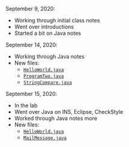 September 9, 2020:

- Working through initial class notes
- Went over introductions
- Started a bit on Java notes


September 14, 2020:

- Working through Java notes
- New files:
  - [`HelloWorld.java`](00%20Java/HelloWorld.java)
  - [`ProgramTwo.java`](00%20Java/ProgramTwo.java)
  - [`StringCompare.java`](00%20Java/StringCompare.java)


September 15, 2020:

- In the lab
- Went over Java on INS, Eclipse, CheckStyle
- Worked through Java notes more
- New files:
  - [`HelloWorld.java`](01%20Java%20Lab/HelloWorld.java)
  - [`MailMessage.java`](01%20Java%20Lab/MailMessage.java)
